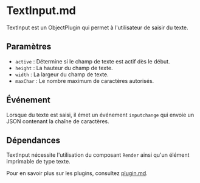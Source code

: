 # TextInput.md

TextInput est un ObjectPlugin qui permet à l'utilisateur de saisir du texte.

## Paramètres

- `active` : Détermine si le champ de texte est actif dès le début.
- `height` : La hauteur du champ de texte.
- `width` : La largeur du champ de texte.
- `maxChar` : Le nombre maximum de caractères autorisés.

## Événement

Lorsque du texte est saisi, il émet un événement `inputchange` qui envoie un JSON contenant la chaîne de caractères.

## Dépendances

TextInput nécessite l'utilisation du composant `Render` ainsi qu'un élément imprimable de type texte.

Pour en savoir plus sur les plugins, consultez [plugin.md](https://github.com/rtipe/Uniti/blob/d83db8477333b3260975e19cee6697aea1c5bf38/Plugins/Plugin.md).
